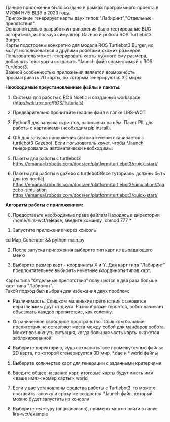 Данное приложение было создано в рамках программного проекта в МИЭМ НИУ ВШЭ в 2023 году.  
Приложение генерирует карты двух типов:"Лабиринт","Отдельные препятствия".  
Основной целью разработки приложения было тестирование BUG алгоритмов, используя симулятор Gazebo и робота ROS Turtlebot3 Burger.  
Карты подстроены конкретно для модели ROS Turtlebot3 Burger, но могут использоваться и другими роботами схожих размеров.  
Пользователь может генерировать карты нужного ему размера, добавлять текстуры и создавать *.launch файл совместимый с ROS Turtlebot3.  
Важной особенностью приложения является возможность просматривать 2D карты, по которым генерируются 3D миры.



**Необходимые преустановленные файлы и пакеты:**


1. Система для работы с ROS Noetic и созданный workspace (http://wiki.ros.org/ROS/Tutorials)

2. Предварительно прочитайте readme файл в папке LIRS-WCT.

3. Python3 для запуска скриптов, написаных на нём. Пакет PIL для работы с картинками (необходим pip install).

4. Qt5 для запуска приложения (автоматически скачивается с turtlebot3 Gazebo).
Если пользователь хочет, чтобы *.launch генерировались автоматически необходимы:

5. Пакеты для работы с turtlebot3
https://emanual.robotis.com/docs/en/platform/turtlebot3/quick-start/

6. Пакеты для работы в gazebo с turtlebot3(все туториалы должны быть для ros noetic)
https://emanual.robotis.com/docs/en/platform/turtlebot3/simulation/#gazebo-simulation
https://emanual.robotis.com/docs/en/platform/turtlebot3/quick-start/


**Алгоритм работы с приложением:**

0. Предоставьте необходимые права файлам
Находясь в директории /home/<user>/lirs-wct/release, введите команду:
chmod 777 *

1. Запустите приложение через консоль

cd Map_Generator &&
python main.py

2. После запуска приложения выберите тип карт из выпадающего меню

3. Выберите размер карт - координаты X и Y.
Для карт типа "Лабиринт" предпочтительнее выбирать нечетные координаты типов карт.

Карты типа "Отдельные препятствия" получаются в два раза больше карт типа "Лабиринт".  
Такой подход был выбран для избежания двух проблем:  
  
- Различимость. 
Слишком маленькие препятствия становятся неразличимы друг от друга. Разнообразие теряется, робот начинает объезжать каждое препятствие, как колонну.  
  
- Ограниченное свободное пространство. 
Слишком большие препятствия не оставляют места между собой для манёвров робота.
Может возникнуть ситуация, когда большая часть карты окажется заблокированной.
  

4. Выберите директорию, куда сохранятся все промежуточные файлы: 2D карта, по которой сгенерируется 3D мир, *.dae и *.world файлы

5. Выберите количество карт для генерации с заданными критериями

6. Введите общее название карт, итоговые карты будут иметь имя
<ваше имя><номер карты>_world

7. Если у вас установлены средства работы с Turtlebot3, то можете поставить галочку и сразу же создастся *.launch файл, который можно будет запустить из консоли

8. Выберите текстуру (опционально), примеры можно найти в папке lirs-wct/example

